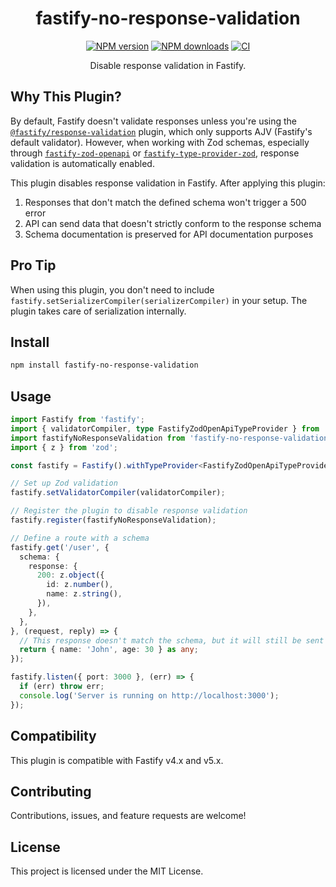 <div align="center">

# fastify-no-response-validation

[![NPM version](https://img.shields.io/npm/v/fastify-no-response-validation.svg?style=flat)](https://www.npmjs.com/package/fastify-no-response-validation)
[![NPM downloads](https://img.shields.io/npm/dm/fastify-no-response-validation.svg?style=flat)](https://www.npmjs.com/package/fastify-no-response-validation)
[![CI](https://github.com/jsnimda/fastify-no-response-validation/workflows/CI/badge.svg)](https://github.com/jsnimda/fastify-no-response-validation/actions)

Disable response validation in Fastify.

</div>

## Why This Plugin?

By default, Fastify doesn't validate responses unless you're using the [`@fastify/response-validation`](https://github.com/fastify/fastify-response-validation) plugin, which only supports AJV (Fastify's default validator). However, when working with Zod schemas, especially through [`fastify-zod-openapi`](https://github.com/samchungy/fastify-zod-openapi) or [`fastify-type-provider-zod`](https://github.com/turkerdev/fastify-type-provider-zod), response validation is automatically enabled.

This plugin disables response validation in Fastify. After applying this plugin:

1. Responses that don't match the defined schema won't trigger a 500 error
2. API can send data that doesn't strictly conform to the response schema
3. Schema documentation is preserved for API documentation purposes

## Pro Tip

When using this plugin, you don't need to include `fastify.setSerializerCompiler(serializerCompiler)` in your setup. The plugin takes care of serialization internally.

## Install

```bash
npm install fastify-no-response-validation
```

## Usage

```typescript
import Fastify from 'fastify';
import { validatorCompiler, type FastifyZodOpenApiTypeProvider } from 'fastify-zod-openapi';
import fastifyNoResponseValidation from 'fastify-no-response-validation';
import { z } from 'zod';

const fastify = Fastify().withTypeProvider<FastifyZodOpenApiTypeProvider>();

// Set up Zod validation
fastify.setValidatorCompiler(validatorCompiler);

// Register the plugin to disable response validation
fastify.register(fastifyNoResponseValidation);

// Define a route with a schema
fastify.get('/user', {
  schema: {
    response: {
      200: z.object({
        id: z.number(),
        name: z.string(),
      }),
    },
  },
}, (request, reply) => {
  // This response doesn't match the schema, but it will still be sent
  return { name: 'John', age: 30 } as any;
});

fastify.listen({ port: 3000 }, (err) => {
  if (err) throw err;
  console.log('Server is running on http://localhost:3000');
});
```

## Compatibility

This plugin is compatible with Fastify v4.x and v5.x.

## Contributing

Contributions, issues, and feature requests are welcome!

## License

This project is licensed under the MIT License.
